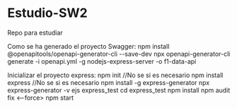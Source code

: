 # Estudio-SW2
Repo para estudiar

Como se ha generado el proyecto Swagger:
    npm install @openapitools/openapi-generator-cli --save-dev
    npx openapi-generator-cli generate     -i openapi.yml     -g nodejs-express-server     -o f1-data-api

Inicializar el proyecto express:
npm init //No se si es necesario
npm install express //No se si es necesario
npm install -g express-generator
npx express-generator -v ejs express_test
cd express_test
npm install
npm audit fix <--force>
npm start
